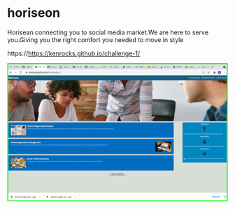 # horiseon
Horisean connecting you to social media market.We are here to serve you.Giving you the right comfort you needed to move in style

https://https://kenrocks.github.io/challenge-1/

![Alt.text](./assets/images/screenshot.png?raw=true "screen shot")
